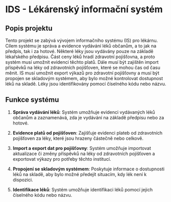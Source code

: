 # IDS - Lékárenský informační systém

## Popis projektu

Tento projekt se zabývá vývojem informačního systému (IS) pro lékárnu. Cílem systému je správa a evidence vydávání léků občanům, a to jak na předpis, tak i za hotové. Některé léky jsou vydávány pouze na základě lékařského předpisu. Část ceny léků hradí zdravotní pojišťovna, a proto systém musí umožnit evidenci těchto platů. Dále musí být zajištěn import příspěvků na léky od zdravotních pojišťoven, které se mohou čas od času měnit. IS musí umožnit export výkazů pro zdravotní pojišťovny a musí být propojen se skladovým systémem, aby bylo možné kontrolovat dostupnost léků na skladě. Léky jsou identifikovány pomocí číselného kódu nebo názvu.

## Funkce systému

1. **Správa vydávání léků**: Systém umožňuje evidenci vydávaných léků občanům a zaznamenává, zda je vydávání na základě předpisu nebo za hotové.

2. **Evidence platů od pojišťoven**: Zajišťuje evidenci plateb od zdravotních pojišťoven za léky, které jsou hrazeny částečně nebo celkově.

3. **Import a export dat pro pojišťovny**: Systém umožňuje importovat aktualizace či změny příspěvků na léky od zdravotních pojišťoven a exportovat výkazy pro potřeby těchto institucí.

4. **Propojení se skladovým systémem**: Poskytuje informace o dostupnosti léků na skladě, aby bylo možné předejít situacím, kdy lék není k dispozici.

5. **Identifikace léků**: Systém umožňuje identifikaci léků pomocí jejich číselného kódu nebo názvu.
